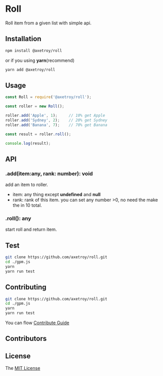 # Roll

Roll item from a given list with simple api.

## Installation

```bash
npm install @axetroy/roll
```

or if you using **yarn**(recommend)

```bash
yarn add @axetroy/roll
```

## Usage

```javascript
const Roll = require('@axetroy/roll');

const roller = new Roll();

roller.add('Apple', 1);     // 10% get Apple
roller.add('Sydney', 2);    // 20% get Sydney
roller.add('Banana', 7);    // 70% get Banana

const result = roller.roll();

console.log(result);
```

## API

### .add(item:any, rank: number): void

add an item to roller.

- item: any thing except **undefined** and **null**
- rank: rank of this item. you can set any number >0, no need the make the in 10 total.

### .roll(): any

start roll and return item.

## Test

```bash
git clone https://github.com/axetroy/roll.git
cd ./gpm.js
yarn
yarn run test
```

## Contributing

```bash
git clone https://github.com/axetroy/roll.git
cd ./gpm.js
yarn
yarn run test
```

You can flow [Contribute Guide](https://github.com/axetroy/roll/blob/master/contributing.md)

## Contributors

<!-- ALL-CONTRIBUTORS-LIST:START - Do not remove or modify this section -->

<!-- ALL-CONTRIBUTORS-LIST:END -->

## License

The [MIT License](https://github.com/axetroy/roll/blob/master/LICENSE)
